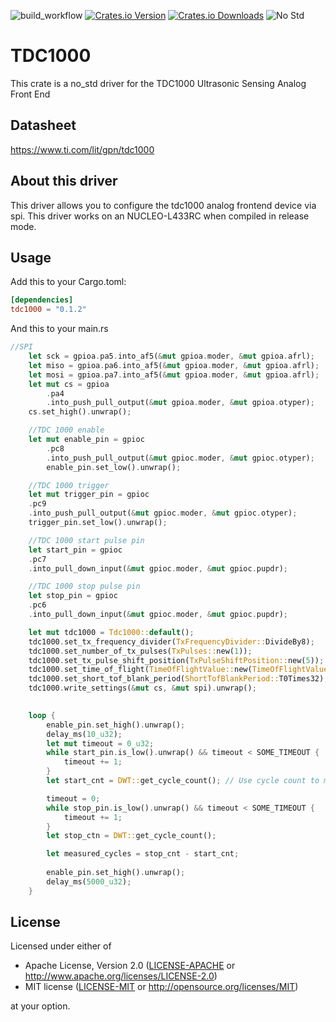 ![build_workflow](https://github.com/robhany/lp5018/actions/workflows/rust.yml/badge.svg)
[![Crates.io Version][crates-io-badge]][crates-io]
[![Crates.io Downloads][crates-io-download-badge]][crates-io-download]
![No Std][no-std-badge]

# TDC1000

This crate is a no_std driver for the TDC1000 Ultrasonic Sensing Analog Front End

## Datasheet

https://www.ti.com/lit/gpn/tdc1000


## About this driver
This driver allows you to configure the tdc1000 analog frontend device via spi.
This driver works on an NUCLEO-L433RC when compiled in release mode.

## Usage
Add this to your Cargo.toml:

```toml
[dependencies]
tdc1000 = "0.1.2"
```

And this to your main.rs

```rust
//SPI
    let sck = gpioa.pa5.into_af5(&mut gpioa.moder, &mut gpioa.afrl);
    let miso = gpioa.pa6.into_af5(&mut gpioa.moder, &mut gpioa.afrl);
    let mosi = gpioa.pa7.into_af5(&mut gpioa.moder, &mut gpioa.afrl);
    let mut cs = gpioa
        .pa4
        .into_push_pull_output(&mut gpioa.moder, &mut gpioa.otyper);
    cs.set_high().unwrap();

    //TDC 1000 enable
    let mut enable_pin = gpioc
        .pc8
        .into_push_pull_output(&mut gpioc.moder, &mut gpioc.otyper);
        enable_pin.set_low().unwrap();

    //TDC 1000 trigger
    let mut trigger_pin = gpioc
    .pc9
    .into_push_pull_output(&mut gpioc.moder, &mut gpioc.otyper);
    trigger_pin.set_low().unwrap();

    //TDC 1000 start pulse pin
    let start_pin = gpioc
    .pc7
    .into_pull_down_input(&mut gpioc.moder, &mut gpioc.pupdr);

    //TDC 1000 stop pulse pin
    let stop_pin = gpioc
    .pc6
    .into_pull_down_input(&mut gpioc.moder, &mut gpioc.pupdr);

    let mut tdc1000 = Tdc1000::default();
    tdc1000.set_tx_frequency_divider(TxFrequencyDivider::DivideBy8);
    tdc1000.set_number_of_tx_pulses(TxPulses::new(1)); 
    tdc1000.set_tx_pulse_shift_position(TxPulseShiftPosition::new(5));
    tdc1000.set_time_of_flight(TimeOfFlightValue::new(TimeOfFlightValue::HIGH));
    tdc1000.set_short_tof_blank_period(ShortTofBlankPeriod::T0Times32);
    tdc1000.write_settings(&mut cs, &mut spi).unwrap();
    

    loop {
        enable_pin.set_high().unwrap();
        delay_ms(10_u32);
        let mut timeout = 0_u32;
        while start_pin.is_low().unwrap() && timeout < SOME_TIMEOUT {
            timeout += 1;
        }
        let start_cnt = DWT::get_cycle_count(); // Use cycle count to measure time

        timeout = 0;
        while stop_pin.is_low().unwrap() && timeout < SOME_TIMEOUT {
            timeout += 1;
        }
        let stop_ctn = DWT::get_cycle_count();

        let measured_cycles = stop_cnt - start_cnt; 
        
        enable_pin.set_high().unwrap();
        delay_ms(5000_u32);
    }
```

## License

Licensed under either of

- Apache License, Version 2.0 ([LICENSE-APACHE](LICENSE-APACHE) or
  http://www.apache.org/licenses/LICENSE-2.0)
- MIT license ([LICENSE-MIT](LICENSE-MIT) or http://opensource.org/licenses/MIT)

at your option.

<!-- Badges -->
[crates-io]: https://crates.io/crates/tdc1000
[crates-io-badge]: https://img.shields.io/crates/v/tdc1000.svg?maxAge=3600
[crates-io-download]: https://crates.io/crates/tdc1000
[crates-io-download-badge]: https://img.shields.io/crates/d/tdc1000.svg?maxAge=3600
[no-std-badge]: https://img.shields.io/badge/no__std-yes-blue
